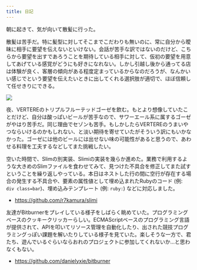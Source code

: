 ```yaml
---
title: 日記
---
```


朝に起きて、気が向いて散髪に行った。

散髪は苦手だ。特に髪型に対してそこまでこだわりも無いのに、常に自分から曖昧に相手に要望を伝えないといけない。会話が苦手な訳ではないのだけど、こちらから要望を出すであろうことを期待している相手に対して、仮初の要望を用意してあげている感覚がどうにも好きになれない。しかし引越し後から通ってる店は体験が良く、客層の傾向がある程度定まっているからなのだろうが、なんかいい感じでという要望を伝えたいときに出してくれる選択肢が適切で、ほぼ信頼して任せきりにできる。

![](https://i.imgur.com/0XeeIBYh.jpg)

夜、VERTEREのトリプルフルーテッドゴーゼを飲む。もとより想像していたことだけど、自分は酸っぱいビールが苦手なので、サワーエール系に属するゴーゼがやはり苦手だ。同じ理由でセゾンも苦手。もしかしたらVERTEREのうまいやつならいけるのかもしれない、と淡い期待を寄せていたがそういう訳にもいかなかった。ゴーゼには他のビールには出せない味の可能性があると思うので、あわせる料理を工夫するなどしてまた挑戦したい。

空いた時間で、Slimの別実装、Slimiの実装を幾らか進めた。業務で利用するような大きめのSlimファイルを食わせてみて、見つけた不具合を修正してまた試すということを繰り返しやっている。本日はネストした行の間に空行が存在する場合の発生する不具合や、要素の属性値として埋め込まれたRubyのコード (例: `div class=bar`)、埋め込みテンプレート (例: `ruby:`) などに対応しました。

- <https://github.com/r7kamura/slimi>

友達がBitburnerをプレイしている様子をしばらく眺めていた。プログラミングベースのクッキークリッカーらしい。ECMAScriptベースのプログラミング言語が提供されて、APIを叩いてリソース管理を自動化したり、出された競技プログラミングっぽい課題を解いたりしている様子を見ていた。楽しそうな一方で、君たち、遊んでいるぐらいならおれのプロジェクトに参加してくれないか…と思わなくもない。

- <https://github.com/danielyxie/bitburner>
